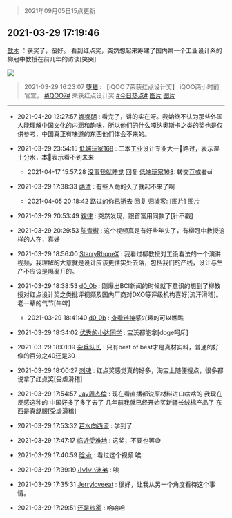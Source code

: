 > 2021年09月05日15点更新
<link rel="stylesheet" href="https://cdn.jsdelivr.net/gh/taotie6/sampleJSON@main/css/photo_show.css">


 ## 2021-03-29 17:19:46 

 [㪚木](https://www.coolapk.com/feed/25911784?shareKey=ZDk2M2ViYzNjMDAyNjEzMTc3Y2I~) ：获奖了，蛮好。
看到红点奖，突然想起来筹建了国内第一个工业设计系的柳冠中教授在前几年的访谈[笑哭] 

<div class="album">
<img class="img-item" src="http://image.coolapk.com/feed/2021/0329/17/1081091_a028179c_9582_2297@929x8918.jpeg" />
</div>

> 2021-03-29 16:23:07 
> [堕猫](https://www.coolapk.com/feed/25910530?shareKey=ZGEzMmE0ZDg2MzIxNjEzMTc3Y2I~) : 【iQOO 7荣获红点设计奖】 iQOO两小时前官宣， <a class="feed-link-tag" href="/t/iQOO7?type=0">#iQOO7#</a> 荣获红点设计奖 <a class="feed-link-tag" href="/t/今日热点?type=0">#今日热点#</a> 
[图片](http://image.coolapk.com/feed/2021/0329/16/2662363_754d6008_6183_5683@1080x1366.jpeg)
[图片](http://image.coolapk.com/feed/2021/0329/16/2662363_d15fc5d6_6183_5684@1080x1920.jpeg)

 ------- 

- 2021-04-20 12:27:57 [娜娜眀](uid=7180214) : 看完了，讲的实在呀。我始终不认为那些外国人能理解中国文化的内涵和韵味，所以他们的什么嘎纳奥斯卡之类的奖也是仅供参考，中国真正有味道的东西他们体会不来的。 

- 2021-03-29 23:54:15 [低端玩家168](uid=3759433) : 二本工业设计专业大一🐶路过，表示课十分水，本🐶表示看不到未来 

    - 2021-04-17 15:57:28 [没事我就睡觉](uid=794606) 回复 [低端玩家168](uid=3759433): 转交互或者ui 

- 2021-03-29 17:38:33 [两清](uid=917032) : 有些人跪的久了就起不来了啊 

    - 2021-04-05 20:18:42 [路过的你已逝去](uid=494632) 回复 [归墟客](uid=3287587): [图片] [图片](http://image.coolapk.com/feed/2021/0405/20/494632_c2aad175_5112_0778@1080x2340.jpeg)

- 2021-03-29 20:53:49 [欢律](uid=918479) : 突然发现，跟首富用同款了[针不戳] 

- 2021-03-29 20:29:53 [陈青椒](uid=764469) : 这个视频真是有好些年头了，有柳冠中教授这样的人在，真好 

- 2021-03-29 18:56:00 [StarryRhoneX](uid=3488925) : 我看过柳教授对工设看法的一个演讲视频，我理解的大意就是设计应该更往实处去落，包括我们的产线，设计与生产不应该是隔离开的。 

- 2021-03-29 18:38:53 [d0_0b](uid=466123) : 刚爆出BCI新闻的时候就下意识的想到了柳教授对红点设计奖之类批评视频及国内厂商对DXO等评级机构喜好[流汗滑稽]。老一辈的气节[牛啤] 

    - 2021-03-29 18:41:40 [d0_0b](uid=466123) : <a class="feed-link-url" href="https://b23.tv/pH3T9n" title="https://b23.tv/pH3T9n" target="_blank" rel="nofollow">查看链接</a>感兴趣的可以瞧瞧 

- 2021-03-29 18:34:02 [优秀的小达同学](uid=3114536) : 宝沃都能拿[doge呵斥] 

- 2021-03-29 18:01:19 [杂兵队长](uid=1217306) : 只有best of best才是真材实料，普通的好像的百分之40还是30 

- 2021-03-29 18:00:27 [刺魂](uid=1662383) : 红点奖感觉真的好多，淘宝上随便搜点，很多都说拿了红点奖[受虐滑稽] 

- 2021-03-29 17:54:57 [Jay周杰倫](uid=1010273) : 现在看直播都说原材料进口啥啥的   我现在反感这种的  中国好多了多了去了   几年前我就已经开始买新疆长绒棉产品了  东西是真舒服[受虐滑稽] 

- 2021-03-29 17:53:32 [若水向西流](uid=1707033) : 学到了 

- 2021-03-29 17:47:17 [临近受难地](uid=3976017) : 这奖，不要也罢😅 

- 2021-03-29 17:40:59 [晗sir](uid=1868865) : 看过这个视频   唉 

- 2021-03-29 17:39:19 [小小小迷弟](uid=1846299) : 唉 

- 2021-03-29 17:35:31 [Jerryloveeat](uid=3750411) : 很好，让我从另一个角度看待这个事情。 

- 2021-03-29 17:29:51 [还是纱雾](uid=1823196) : 哈哈哈 

